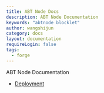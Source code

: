 ```yaml
---
title: ABT Node Docs
description: ABT Node Documentation
keywords: "abtnode blocklet"
author: wangshijun
category: docs
layout: documentation
requireLogin: false
tags:
  - forge
---
```


ABT Node Documentation

- [Deployment](./deployment)
